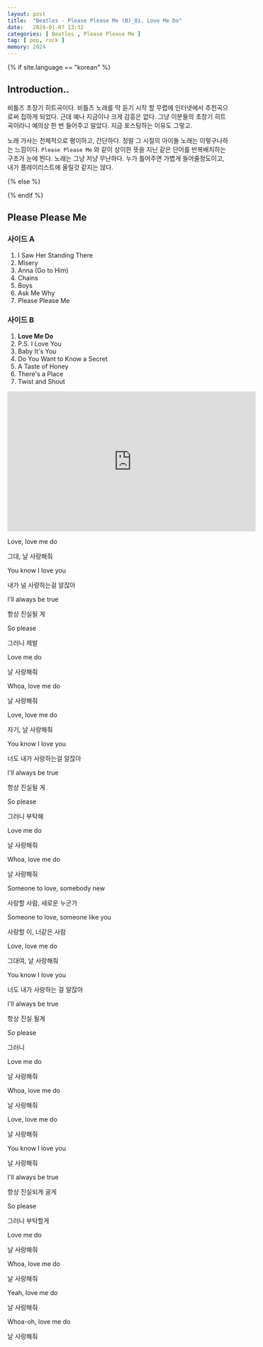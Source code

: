 ```yaml
---
layout: post
title:  "Beatles - Please Please Me (B)_01. Love Me Do"
date:   2024-01-07 13:32
categories: [ Beatles , Please Please Me ]
tag: [ pop, rock ]
memory: 2024
---
```


{% if site.language == "korean" %}

## Introduction..

비틀즈 초장기 히트곡이다. 비틀즈 노래를 막 듣기 시작 할 무렵에 인터넷에서 추천곡으로써 접하게 되었다. 근데 예나 지금이나 크게 감흥은 없다. 그냥 이분들의 초창기 히트곡이라니 예의상 한 번 들어주고 말았다. 지금 포스팅하는 이유도 그렇고.

노래 가사는 전체적으로 평이하고, 간단하다. 정말 그 시절의 아이돌 노래는 이렇구나하는 느낌이다. `Please Please Me` 와 같이 상이한 뜻을 지닌 같은 단어를 반복배치하는 구조가 눈에 띈다. 노래는 그냥 저냥 무난하다. 누가 틀어주면 가볍게 들어줄정도이고, 내가 플레이리스트에 올릴것 같지는 않다.

{% else %}

{% endif %}

## Please Please Me

### 사이드 A

1. I Saw Her Standing There
2. Misery
3. Anna (Go to Him)
4. Chains
5. Boys
6. Ask Me Why
7. Please Please Me

### 사이드 B

1. **Love Me Do**
2. P.S. I Love You
3. Baby It's You
4. Do You Want to Know a Secret
5. A Taste of Honey
6. There's a Place
7. Twist and Shout

<iframe width="560" height="315" src="https://www.youtube.com/embed/0pGOFX1D_jg?si=4-UA2MwQy-F-PI_B" title="YouTube video player" frameborder="0" allow="accelerometer; autoplay; clipboard-write; encrypted-media; gyroscope; picture-in-picture; web-share" allowfullscreen></iframe>

Love, love me do

그대, 날 사랑해줘

You know I love you

내가 널 사랑하는걸 알잖아

I'll always be true

항상 진실될 게

So please

그러니 제발

Love me do

날 사랑해줘

Whoa, love me do

날 사랑해줘

Love, love me do

자기, 날 사랑해줘

You know I love you

너도 내가 사랑하는걸 알잖아

I'll always be true

항상 진실될 게

So please

그러니 부탁해

Love me do

날 사랑해줘

Whoa, love me do

날 사랑해줘

Someone to love, somebody new

사랑할 사람, 새로운 누군가

Someone to love, someone like you

사랑할 이, 너같은 사람

Love, love me do

그대여, 날 사랑해줘

You know I love you

너도 내가 사랑하는 걸 알잖아

I'll always be true

항상 진실 될게

So please

그러니

Love me do

날 사랑해줘

Whoa, love me do

날 사랑해줘

Love, love me do

날 사랑해줘

You know I love you

날 사랑해줘

I'll always be true

항상 진실되게 굴게

So please

그러니 부탁할게

Love me do

날 사랑해줘

Whoa, love me do

날 사랑해줘

Yeah, love me do

날 사랑해줘

Whoa-oh, love me do

날 사랑해줘